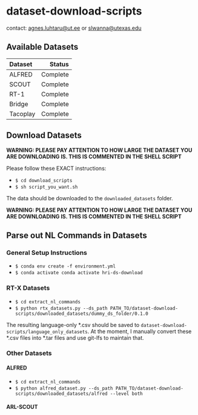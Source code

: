# dataset-download-scripts

contact: agnes.luhtaru@ut.ee or slwanna@utexas.edu

## Available Datasets

| Dataset           |      Status |
| :---------------- |   --------: |
| ALFRED            |    Complete |
| SCOUT             |    Complete |
| RT-1              |    Complete |
| Bridge            |    Complete |
| Tacoplay          |    Complete |

## Download Datasets

**WARNING: PLEASE PAY ATTENTION TO HOW LARGE THE DATASET YOU ARE DOWNLOADING IS. THIS IS COMMENTED IN THE SHELL SCRIPT**

Please follow these EXACT instructions:
- ```$ cd download_scripts``` 
- ```$ sh script_you_want.sh```

The data should be downloaded to the ```downloaded_datasets``` folder.

**WARNING: PLEASE PAY ATTENTION TO HOW LARGE THE DATASET YOU ARE DOWNLOADING IS. THIS IS COMMENTED IN THE SHELL SCRIPT**

## Parse out NL Commands in Datasets

### General Setup Instructions

- ```$ conda env create -f environment.yml```
- ```$ conda activate conda activate hri-ds-download```

### RT-X Datasets

- ```$ cd extract_nl_commands```
- ```$ python rtx_datasets.py --ds_path PATH_TO/dataset-download-scripts/downloaded_datasets/dummy_ds_folder/0.1.0```

The resulting language-only *.csv should be saved to ```dataset-download-scripts/language_only_datasets```. At the moment,
I manually convert these *.csv files into *.tar files and use git-lfs to maintain that.

### Other Datasets

#### ALFRED

- ```$ cd extract_nl_commands```
- ```$ python alfred_dataset.py --ds_path PATH_TO/dataset-download-scripts/downloaded_datasets/alfred --level both```

#### ARL-SCOUT